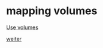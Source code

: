 # mapping volumes

[Use volumes](https://docs.docker.com/storage/volumes/) 

[weiter](https://github.com/JohnnyW74/docker-training/blob/master/limiting_containers.md)